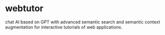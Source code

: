# webtutor
chat AI based on GPT with advanced semantic search and semantic context augmentation for interactive tutorials of web applications.

